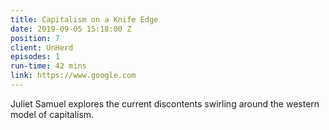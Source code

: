 ```yaml
---
title: Capitalism on a Knife Edge
date: 2019-09-05 15:18:00 Z
position: 7
client: UnHerd
episodes: 1
run-time: 42 mins
link: https://www.google.com
---
```


Juliet Samuel explores the current discontents swirling around the western model of capitalism.